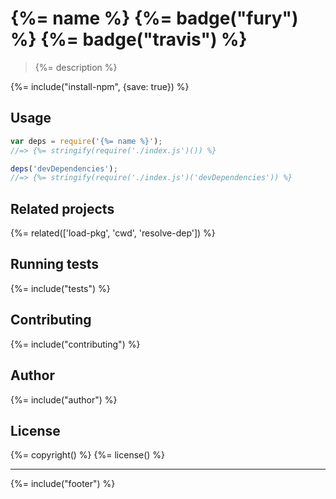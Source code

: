 # {%= name %} {%= badge("fury") %} {%= badge("travis") %}

> {%= description %}

{%= include("install-npm", {save: true}) %}

## Usage

```js
var deps = require('{%= name %}');
//=> {%= stringify(require('./index.js')()) %}

deps('devDependencies');
//=> {%= stringify(require('./index.js')('devDependencies')) %}
```
## Related projects
{%= related(['load-pkg', 'cwd', 'resolve-dep']) %}

## Running tests
{%= include("tests") %}

## Contributing
{%= include("contributing") %}

## Author
{%= include("author") %}

## License
{%= copyright() %}
{%= license() %}

***

{%= include("footer") %}
<!-- deps:helper-related -->
